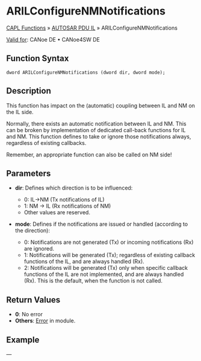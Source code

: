 # ARILConfigureNMNotifications

[CAPL Functions](../../CAPLfunctions.md) » [AUTOSAR PDU IL](../CAPLfunctionsAUTOSARpduILOverview.md) » ARILConfigureNMNotifications

[Valid for](../../../Shared/FeatureAvailability.md): CANoe DE • CANoe4SW DE

## Function Syntax

`dword ARILConfigureNMNotifications (dword dir, dword mode);`

## Description

This function has impact on the (automatic) coupling between IL and NM on the IL side.

Normally, there exists an automatic notification between IL and NM. This can be broken by implementation of dedicated call-back functions for IL and NM. This function defines to take or ignore those notifications always, regardless of existing callbacks.

Remember, an appropriate function can also be called on NM side!

## Parameters

- **dir**: Defines which direction is to be influenced:
  - 0: IL->NM (Tx notifications of IL)
  - 1: NM -> IL (Rx notifications of NM)
  - Other values are reserved.

- **mode**: Defines if the notifications are issued or handled (according to the direction):
  - 0: Notifications are not generated (Tx) or incoming notifications (Rx) are ignored.
  - 1: Notifications will be generated (Tx); regardless of existing callback functions of the IL, and are always handled (Rx).
  - 2: Notifications will be generated (Tx) only when specific callback functions of the IL are not implemented, and are always handled (Rx). This is the default, when the function is not called.

## Return Values

- **0**: No error
- **Others**: [Error](../../../CANoeCANalyzer/LibrariesPackages/AUTOSARpduIL/AUTOSARpduILReturnCodes.md) in module.

## Example

—
